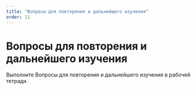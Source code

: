 ```yaml
---
title: "Вопросы для повторения и дальнейшего изучения"
order: 11
---
```


# Вопросы для повторения и дальнейшего изучения

Выполните Вопросы для повторения и дальнейшего изучения в рабочей тетради.